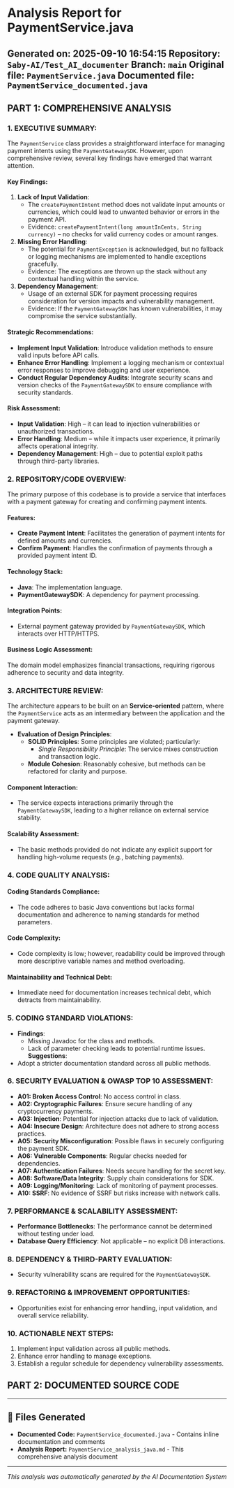 # Analysis Report for PaymentService.java
**Generated on:** 2025-09-10 16:54:15
**Repository:** `Saby-AI/Test_AI_documenter`
**Branch:** `main`
**Original file:** `PaymentService.java`
**Documented file:** `PaymentService_documented.java`
---
## PART 1: COMPREHENSIVE ANALYSIS
### 1. EXECUTIVE SUMMARY:
The `PaymentService` class provides a straightforward interface for managing payment intents using the `PaymentGatewaySDK`. However, upon comprehensive review, several key findings have emerged that warrant attention.
#### Key Findings:
1. **Lack of Input Validation**:
   - The `createPaymentIntent` method does not validate input amounts or currencies, which could lead to unwanted behavior or errors in the payment API.
   - Evidence: `createPaymentIntent(long amountInCents, String currency)` – no checks for valid currency codes or amount ranges.
2. **Missing Error Handling**:
   - The potential for `PaymentException` is acknowledged, but no fallback or logging mechanisms are implemented to handle exceptions gracefully.
   - Evidence: The exceptions are thrown up the stack without any contextual handling within the service.
3. **Dependency Management**:
   - Usage of an external SDK for payment processing requires consideration for version impacts and vulnerability management.
   - Evidence: If the `PaymentGatewaySDK` has known vulnerabilities, it may compromise the service substantially.
#### Strategic Recommendations:
- **Implement Input Validation**: Introduce validation methods to ensure valid inputs before API calls.
- **Enhance Error Handling**: Implement a logging mechanism or contextual error responses to improve debugging and user experience.
- **Conduct Regular Dependency Audits**: Integrate security scans and version checks of the `PaymentGatewaySDK` to ensure compliance with security standards.
#### Risk Assessment:
- **Input Validation**: High – it can lead to injection vulnerabilities or unauthorized transactions.
- **Error Handling**: Medium – while it impacts user experience, it primarily affects operational integrity.
- **Dependency Management**: High – due to potential exploit paths through third-party libraries.
### 2. REPOSITORY/CODE OVERVIEW:
The primary purpose of this codebase is to provide a service that interfaces with a payment gateway for creating and confirming payment intents.
#### Features:
- **Create Payment Intent**: Facilitates the generation of payment intents for defined amounts and currencies.
- **Confirm Payment**: Handles the confirmation of payments through a provided payment intent ID.
#### Technology Stack:
- **Java**: The implementation language.
- **PaymentGatewaySDK**: A dependency for payment processing.
#### Integration Points:
- External payment gateway provided by `PaymentGatewaySDK`, which interacts over HTTP/HTTPS.
#### Business Logic Assessment:
The domain model emphasizes financial transactions, requiring rigorous adherence to security and data integrity.
### 3. ARCHITECTURE REVIEW:
The architecture appears to be built on an **Service-oriented** pattern, where the `PaymentService` acts as an intermediary between the application and the payment gateway.
- **Evaluation of Design Principles**:
  - **SOLID Principles**: Some principles are violated; particularly:
    - *Single Responsibility Principle*: The service mixes construction and transaction logic.
  - **Module Cohesion**: Reasonably cohesive, but methods can be refactored for clarity and purpose.
#### Component Interaction:
- The service expects interactions primarily through the `PaymentGatewaySDK`, leading to a higher reliance on external service stability.
#### Scalability Assessment:
- The basic methods provided do not indicate any explicit support for handling high-volume requests (e.g., batching payments).
### 4. CODE QUALITY ANALYSIS:
#### Coding Standards Compliance:
- The code adheres to basic Java conventions but lacks formal documentation and adherence to naming standards for method parameters.
#### Code Complexity:
- Code complexity is low; however, readability could be improved through more descriptive variable names and method overloading.
#### Maintainability and Technical Debt:
- Immediate need for documentation increases technical debt, which detracts from maintainability.
### 5. CODING STANDARD VIOLATIONS:
- **Findings**:
  - Missing Javadoc for the class and methods.
  - Lack of parameter checking leads to potential runtime issues.
**Suggestions**:
- Adopt a stricter documentation standard across all public methods.
### 6. SECURITY EVALUATION & OWASP TOP 10 ASSESSMENT:
- **A01: Broken Access Control**: No access control in class.
- **A02: Cryptographic Failures**: Ensure secure handling of any cryptocurrency payments.
- **A03: Injection**: Potential for injection attacks due to lack of validation.
- **A04: Insecure Design**: Architecture does not adhere to strong access practices.
- **A05: Security Misconfiguration**: Possible flaws in securely configuring the payment SDK.
- **A06: Vulnerable Components**: Regular checks needed for dependencies.
- **A07: Authentication Failures**: Needs secure handling for the secret key.
- **A08: Software/Data Integrity**: Supply chain considerations for SDK.
- **A09: Logging/Monitoring**: Lack of monitoring of payment processes.
- **A10: SSRF**: No evidence of SSRF but risks increase with network calls.
### 7. PERFORMANCE & SCALABILITY ASSESSMENT:
- **Performance Bottlenecks**: The performance cannot be determined without testing under load.
- **Database Query Efficiency**: Not applicable – no explicit DB interactions.
### 8. DEPENDENCY & THIRD-PARTY EVALUATION:
- Security vulnerability scans are required for the `PaymentGatewaySDK`.
### 9. REFACTORING & IMPROVEMENT OPPORTUNITIES:
- Opportunities exist for enhancing error handling, input validation, and overall service reliability.
### 10. ACTIONABLE NEXT STEPS:
1. Implement input validation across all public methods.
2. Enhance error handling to manage exceptions.
3. Establish a regular schedule for dependency vulnerability assessments.
## PART 2: DOCUMENTED SOURCE CODE
---
## 📁 Files Generated
- **Documented Code:** `PaymentService_documented.java` - Contains inline documentation and comments
- **Analysis Report:** `PaymentService_analysis_java.md` - This comprehensive analysis document
---
*This analysis was automatically generated by the AI Documentation System*
